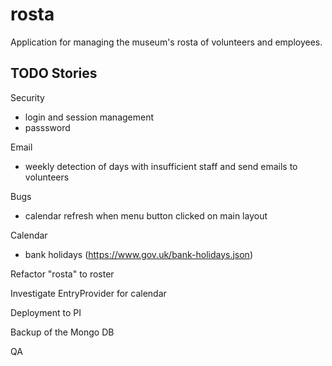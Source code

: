 # rosta
Application for managing the museum's rosta of volunteers and employees.

## TODO Stories

Security
- login and session management
- passsword

Email
- weekly detection of days with insufficient staff and send emails to volunteers

Bugs
- calendar refresh when menu button clicked on main layout

Calendar
- bank holidays (https://www.gov.uk/bank-holidays.json)

Refactor "rosta" to roster

Investigate EntryProvider for calendar

Deployment to PI

Backup of the Mongo DB

QA
